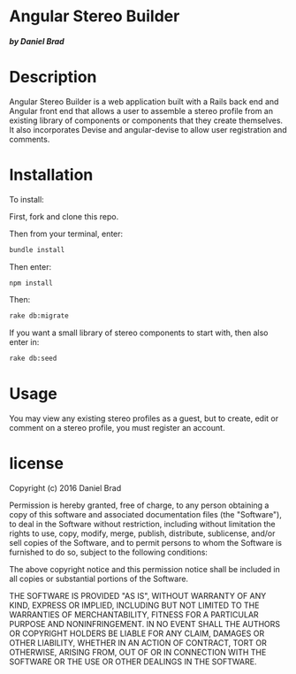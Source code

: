 # Angular Stereo Builder
##### by Daniel Brad


# Description

Angular Stereo Builder is a web application built with a Rails back end and Angular front end that allows a user to assemble a stereo profile from an existing library of components or components that they create themselves. It also incorporates Devise and angular-devise to allow user registration and comments.


# Installation

To install:

First, fork and clone this repo.

Then from your terminal, enter:
```bash
bundle install
```

Then enter:
```bash
npm install
```

Then:
```bash
rake db:migrate
```

If you want a small library of stereo components to start with, then also enter in:
```bash
rake db:seed
```

# Usage

You may view any existing stereo profiles as a guest, but to create, edit or comment on a stereo profile, you must register an account.


# license

Copyright (c) 2016 Daniel Brad

Permission is hereby granted, free of charge, to any person obtaining a copy of this software and associated documentation files (the "Software"), to deal in the Software without restriction, including without limitation the rights to use, copy, modify, merge, publish, distribute, sublicense, and/or sell copies of the Software, and to permit persons to whom the Software is furnished to do so, subject to the following conditions:

The above copyright notice and this permission notice shall be included in all copies or substantial portions of the Software.

THE SOFTWARE IS PROVIDED "AS IS", WITHOUT WARRANTY OF ANY KIND, EXPRESS OR IMPLIED, INCLUDING BUT NOT LIMITED TO THE WARRANTIES OF MERCHANTABILITY, FITNESS FOR A PARTICULAR PURPOSE AND NONINFRINGEMENT. IN NO EVENT SHALL THE AUTHORS OR COPYRIGHT HOLDERS BE LIABLE FOR ANY CLAIM, DAMAGES OR OTHER LIABILITY, WHETHER IN AN ACTION OF CONTRACT, TORT OR OTHERWISE, ARISING FROM, OUT OF OR IN CONNECTION WITH THE SOFTWARE OR THE USE OR OTHER DEALINGS IN THE SOFTWARE.
